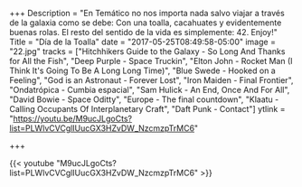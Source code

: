 +++
Description = "En Temático no nos importa nada salvo viajar a través de la galaxia como se debe: Con una toalla, cacahuates y evidentemente buenas rolas. El resto del sentido de la vida es simplemente: 42. Enjoy!"
Title = "Día de la Toalla"
date = "2017-05-25T08:49:58-05:00"
image = "22.jpg"
tracks = ["Hitchhikers Guide to the Galaxy - So Long And Thanks for All the Fish", "Deep Purple - Space Truckin", "Elton John - Rocket Man (I Think It's Going To Be A Long Long Time)", "Blue Swede - Hooked on a Feeling", "God is an Astronaut - Forever Lost", "Iron Maiden - Final Frontier", "Ondatrópica - Cumbia espacial", "Sam Hulick - An End, Once And For All", "David Bowie - Space Oditty", "Europe - The final countdown", "Klaatu - Calling Occupants Of Interplanetary Craft", "Daft Punk - Contact"]
ytlink = "https://youtu.be/M9ucJLgoCts?list=PLWlvCVCglIUucGX3HZvDW_NzcmzpTrMC6"

+++

{{< youtube "M9ucJLgoCts?list=PLWlvCVCglIUucGX3HZvDW_NzcmzpTrMC6" >}}